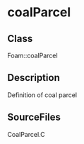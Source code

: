 # coalParcel 
## Class
Foam::coalParcel

## Description
Definition of coal parcel

## SourceFiles
CoalParcel.C

